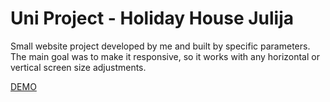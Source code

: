 # Uni Project - Holiday House Julija

Small website project developed by me and built by specific parameters.
The main goal was to make it responsive, so it works with any horizontal or vertical screen size adjustments.

[DEMO](https://euphonious-rugelach-9a2928.netlify.app)
